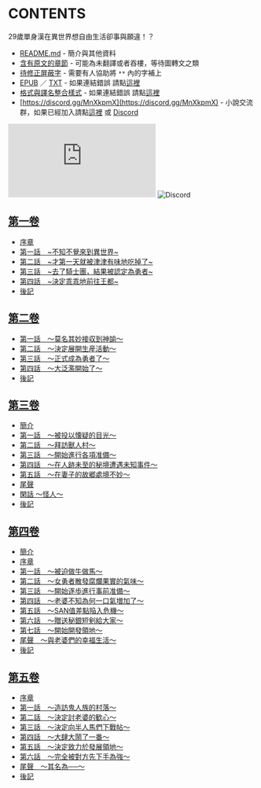 # CONTENTS

29歲單身漢在異世界想自由生活卻事與願違！？


- [README.md](README.md) - 簡介與其他資料
- [含有原文的章節](ja.md) - 可能為未翻譯或者吞樓，等待圖轉文之類
- [待修正屏蔽字](%E5%BE%85%E4%BF%AE%E6%AD%A3%E5%B1%8F%E8%94%BD%E5%AD%97.md) - 需要有人協助將 `**` 內的字補上
- [EPUB](https://gitlab.com/demonovel/epub-txt/blob/master/dmzj_out/29%E6%AD%B2%E5%96%AE%E8%BA%AB%E6%BC%A2%E5%9C%A8%E7%95%B0%E4%B8%96%E7%95%8C%E6%83%B3%E8%87%AA%E7%94%B1%E7%94%9F%E6%B4%BB%E5%8D%BB%E4%BA%8B%E8%88%87%E9%A1%98%E9%81%95%EF%BC%81%EF%BC%9F.epub) ／ [TXT](https://gitlab.com/demonovel/epub-txt/blob/master/dmzj_out/out/29%E6%AD%B2%E5%96%AE%E8%BA%AB%E6%BC%A2%E5%9C%A8%E7%95%B0%E4%B8%96%E7%95%8C%E6%83%B3%E8%87%AA%E7%94%B1%E7%94%9F%E6%B4%BB%E5%8D%BB%E4%BA%8B%E8%88%87%E9%A1%98%E9%81%95.out.txt) - 如果連結錯誤 請點[這裡](https://gitlab.com/demonovel/epub-txt/tree/master)
- [格式與譯名整合樣式](https://github.com/bluelovers/node-novel/blob/master/lib/locales/29%E6%AD%B2%E5%96%AE%E8%BA%AB%E6%BC%A2%E5%9C%A8%E7%95%B0%E4%B8%96%E7%95%8C%E6%83%B3%E8%87%AA%E7%94%B1%E7%94%9F%E6%B4%BB%E5%8D%BB%E4%BA%8B%E8%88%87%E9%A1%98%E9%81%95%EF%BC%81%EF%BC%9F.ts) - 如果連結錯誤 請點[這裡](https://github.com/bluelovers/node-novel/tree/master/lib/locales)
- [https://discord.gg/MnXkpmX](https://discord.gg/MnXkpmX) - 小說交流群，如果已經加入請點[這裡](https://discordapp.com/channels/467794087769014273/467794088285175809) 或 [Discord](https://discordapp.com/channels/@me)


![導航目錄](https://chart.apis.google.com/chart?cht=qr&chs=150x150&chl=https://gitee.com/bluelovers/novel/blob/master/dmzj_out/29歲單身漢在異世界想自由生活卻事與願違！？/導航目錄.md)  ![Discord](https://chart.apis.google.com/chart?cht=qr&chs=150x150&chl=https://discord.gg/MnXkpmX)




## [第一卷](00000_%E7%AC%AC%E4%B8%80%E5%8D%B7)

- [序章](00000_%E7%AC%AC%E4%B8%80%E5%8D%B7/00020_%E5%BA%8F%E7%AB%A0.txt)
- [第一話　~不知不覺來到異世界~](00000_%E7%AC%AC%E4%B8%80%E5%8D%B7/00030_%E7%AC%AC%E4%B8%80%E8%A9%B1%E3%80%80~%E4%B8%8D%E7%9F%A5%E4%B8%8D%E8%A6%BA%E4%BE%86%E5%88%B0%E7%95%B0%E4%B8%96%E7%95%8C~.txt)
- [第二話　~才第一天就被津津有味地吃掉了~](00000_%E7%AC%AC%E4%B8%80%E5%8D%B7/00040_%E7%AC%AC%E4%BA%8C%E8%A9%B1%E3%80%80~%E6%89%8D%E7%AC%AC%E4%B8%80%E5%A4%A9%E5%B0%B1%E8%A2%AB%E6%B4%A5%E6%B4%A5%E6%9C%89%E5%91%B3%E5%9C%B0%E5%90%83%E6%8E%89%E4%BA%86~.txt)
- [第三話　~去了騎士團，結果被認定為勇者~](00000_%E7%AC%AC%E4%B8%80%E5%8D%B7/00050_%E7%AC%AC%E4%B8%89%E8%A9%B1%E3%80%80~%E5%8E%BB%E4%BA%86%E9%A8%8E%E5%A3%AB%E5%9C%98%EF%BC%8C%E7%B5%90%E6%9E%9C%E8%A2%AB%E8%AA%8D%E5%AE%9A%E7%82%BA%E5%8B%87%E8%80%85~.txt)
- [第四話　~決定乖乖地前往王都~](00000_%E7%AC%AC%E4%B8%80%E5%8D%B7/00060_%E7%AC%AC%E5%9B%9B%E8%A9%B1%E3%80%80~%E6%B1%BA%E5%AE%9A%E4%B9%96%E4%B9%96%E5%9C%B0%E5%89%8D%E5%BE%80%E7%8E%8B%E9%83%BD~.txt)
- [後記](00000_%E7%AC%AC%E4%B8%80%E5%8D%B7/00070_%E5%BE%8C%E8%A8%98.txt)


## [第二卷](00010_%E7%AC%AC%E4%BA%8C%E5%8D%B7)

- [第一話　～莫名其妙接収到神諭～](00010_%E7%AC%AC%E4%BA%8C%E5%8D%B7/00020_%E7%AC%AC%E4%B8%80%E8%A9%B1%E3%80%80%EF%BD%9E%E8%8E%AB%E5%90%8D%E5%85%B6%E5%A6%99%E6%8E%A5%E5%8F%8E%E5%88%B0%E7%A5%9E%E8%AB%AD%EF%BD%9E.txt)
- [第二話　～決定展開生産活動～](00010_%E7%AC%AC%E4%BA%8C%E5%8D%B7/00030_%E7%AC%AC%E4%BA%8C%E8%A9%B1%E3%80%80%EF%BD%9E%E6%B1%BA%E5%AE%9A%E5%B1%95%E9%96%8B%E7%94%9F%E7%94%A3%E6%B4%BB%E5%8B%95%EF%BD%9E.txt)
- [第三話　～正式成為勇者了～](00010_%E7%AC%AC%E4%BA%8C%E5%8D%B7/00040_%E7%AC%AC%E4%B8%89%E8%A9%B1%E3%80%80%EF%BD%9E%E6%AD%A3%E5%BC%8F%E6%88%90%E7%82%BA%E5%8B%87%E8%80%85%E4%BA%86%EF%BD%9E.txt)
- [第四話　～大泛濫開始了～](00010_%E7%AC%AC%E4%BA%8C%E5%8D%B7/00050_%E7%AC%AC%E5%9B%9B%E8%A9%B1%E3%80%80%EF%BD%9E%E5%A4%A7%E6%B3%9B%E6%BF%AB%E9%96%8B%E5%A7%8B%E4%BA%86%EF%BD%9E.txt)
- [後記](00010_%E7%AC%AC%E4%BA%8C%E5%8D%B7/00060_%E5%BE%8C%E8%A8%98.txt)


## [第三卷](00020_%E7%AC%AC%E4%B8%89%E5%8D%B7)

- [簡介](00020_%E7%AC%AC%E4%B8%89%E5%8D%B7/00010_%E7%B0%A1%E4%BB%8B.txt)
- [第一話　～被投以懐疑的目光～](00020_%E7%AC%AC%E4%B8%89%E5%8D%B7/00020_%E7%AC%AC%E4%B8%80%E8%A9%B1%E3%80%80%EF%BD%9E%E8%A2%AB%E6%8A%95%E4%BB%A5%E6%87%90%E7%96%91%E7%9A%84%E7%9B%AE%E5%85%89%EF%BD%9E.txt)
- [第二話　～拜訪獸人村～](00020_%E7%AC%AC%E4%B8%89%E5%8D%B7/00030_%E7%AC%AC%E4%BA%8C%E8%A9%B1%E3%80%80%EF%BD%9E%E6%8B%9C%E8%A8%AA%E7%8D%B8%E4%BA%BA%E6%9D%91%EF%BD%9E.txt)
- [第三話　～開始進行各項准備～](00020_%E7%AC%AC%E4%B8%89%E5%8D%B7/00040_%E7%AC%AC%E4%B8%89%E8%A9%B1%E3%80%80%EF%BD%9E%E9%96%8B%E5%A7%8B%E9%80%B2%E8%A1%8C%E5%90%84%E9%A0%85%E5%87%86%E5%82%99%EF%BD%9E.txt)
- [第四話　～在人跡未至的秘境遭遇未知事件～](00020_%E7%AC%AC%E4%B8%89%E5%8D%B7/00050_%E7%AC%AC%E5%9B%9B%E8%A9%B1%E3%80%80%EF%BD%9E%E5%9C%A8%E4%BA%BA%E8%B7%A1%E6%9C%AA%E8%87%B3%E7%9A%84%E7%A7%98%E5%A2%83%E9%81%AD%E9%81%87%E6%9C%AA%E7%9F%A5%E4%BA%8B%E4%BB%B6%EF%BD%9E.txt)
- [第五話　～在妻子的故郷處境不妙～](00020_%E7%AC%AC%E4%B8%89%E5%8D%B7/00060_%E7%AC%AC%E4%BA%94%E8%A9%B1%E3%80%80%EF%BD%9E%E5%9C%A8%E5%A6%BB%E5%AD%90%E7%9A%84%E6%95%85%E9%83%B7%E8%99%95%E5%A2%83%E4%B8%8D%E5%A6%99%EF%BD%9E.txt)
- [尾聲](00020_%E7%AC%AC%E4%B8%89%E5%8D%B7/00070_%E5%B0%BE%E8%81%B2.txt)
- [閑話 ～怪人～](00020_%E7%AC%AC%E4%B8%89%E5%8D%B7/00080_%E9%96%91%E8%A9%B1%20%EF%BD%9E%E6%80%AA%E4%BA%BA%EF%BD%9E.txt)
- [後記](00020_%E7%AC%AC%E4%B8%89%E5%8D%B7/00090_%E5%BE%8C%E8%A8%98.txt)


## [第四卷](00030_%E7%AC%AC%E5%9B%9B%E5%8D%B7)

- [簡介](00030_%E7%AC%AC%E5%9B%9B%E5%8D%B7/00010_%E7%B0%A1%E4%BB%8B.txt)
- [序章](00030_%E7%AC%AC%E5%9B%9B%E5%8D%B7/00020_%E5%BA%8F%E7%AB%A0.txt)
- [第一話　～被迫做牛做馬～](00030_%E7%AC%AC%E5%9B%9B%E5%8D%B7/00030_%E7%AC%AC%E4%B8%80%E8%A9%B1%E3%80%80%EF%BD%9E%E8%A2%AB%E8%BF%AB%E5%81%9A%E7%89%9B%E5%81%9A%E9%A6%AC%EF%BD%9E.txt)
- [第二話　～女勇者散發腐爛果實的氣味～](00030_%E7%AC%AC%E5%9B%9B%E5%8D%B7/00040_%E7%AC%AC%E4%BA%8C%E8%A9%B1%E3%80%80%EF%BD%9E%E5%A5%B3%E5%8B%87%E8%80%85%E6%95%A3%E7%99%BC%E8%85%90%E7%88%9B%E6%9E%9C%E5%AF%A6%E7%9A%84%E6%B0%A3%E5%91%B3%EF%BD%9E.txt)
- [第三話　～開始逐歩進行事前准備～](00030_%E7%AC%AC%E5%9B%9B%E5%8D%B7/00050_%E7%AC%AC%E4%B8%89%E8%A9%B1%E3%80%80%EF%BD%9E%E9%96%8B%E5%A7%8B%E9%80%90%E6%AD%A9%E9%80%B2%E8%A1%8C%E4%BA%8B%E5%89%8D%E5%87%86%E5%82%99%EF%BD%9E.txt)
- [第四話　～老婆不知為何一口氣増加了～](00030_%E7%AC%AC%E5%9B%9B%E5%8D%B7/00060_%E7%AC%AC%E5%9B%9B%E8%A9%B1%E3%80%80%EF%BD%9E%E8%80%81%E5%A9%86%E4%B8%8D%E7%9F%A5%E7%82%BA%E4%BD%95%E4%B8%80%E5%8F%A3%E6%B0%A3%E5%A2%97%E5%8A%A0%E4%BA%86%EF%BD%9E.txt)
- [第五話　～SAN值差點陥入危機～](00030_%E7%AC%AC%E5%9B%9B%E5%8D%B7/00070_%E7%AC%AC%E4%BA%94%E8%A9%B1%E3%80%80%EF%BD%9ESAN%E5%80%BC%E5%B7%AE%E9%BB%9E%E9%99%A5%E5%85%A5%E5%8D%B1%E6%A9%9F%EF%BD%9E.txt)
- [第六話　～贈送秘銀短剣給大家～](00030_%E7%AC%AC%E5%9B%9B%E5%8D%B7/00080_%E7%AC%AC%E5%85%AD%E8%A9%B1%E3%80%80%EF%BD%9E%E8%B4%88%E9%80%81%E7%A7%98%E9%8A%80%E7%9F%AD%E5%89%A3%E7%B5%A6%E5%A4%A7%E5%AE%B6%EF%BD%9E.txt)
- [第七話　～開始開發領地～](00030_%E7%AC%AC%E5%9B%9B%E5%8D%B7/00090_%E7%AC%AC%E4%B8%83%E8%A9%B1%E3%80%80%EF%BD%9E%E9%96%8B%E5%A7%8B%E9%96%8B%E7%99%BC%E9%A0%98%E5%9C%B0%EF%BD%9E.txt)
- [尾聲　～與老婆們的幸福生活～](00030_%E7%AC%AC%E5%9B%9B%E5%8D%B7/00100_%E5%B0%BE%E8%81%B2%E3%80%80%EF%BD%9E%E8%88%87%E8%80%81%E5%A9%86%E5%80%91%E7%9A%84%E5%B9%B8%E7%A6%8F%E7%94%9F%E6%B4%BB%EF%BD%9E.txt)
- [後記](00030_%E7%AC%AC%E5%9B%9B%E5%8D%B7/00110_%E5%BE%8C%E8%A8%98.txt)


## [第五卷](00040_%E7%AC%AC%E4%BA%94%E5%8D%B7)

- [序章](00040_%E7%AC%AC%E4%BA%94%E5%8D%B7/00020_%E5%BA%8F%E7%AB%A0.txt)
- [第一話　～造訪鬼人族的村落～](00040_%E7%AC%AC%E4%BA%94%E5%8D%B7/00030_%E7%AC%AC%E4%B8%80%E8%A9%B1%E3%80%80%EF%BD%9E%E9%80%A0%E8%A8%AA%E9%AC%BC%E4%BA%BA%E6%97%8F%E7%9A%84%E6%9D%91%E8%90%BD%EF%BD%9E.txt)
- [第二話　～決定討老婆的歓心～](00040_%E7%AC%AC%E4%BA%94%E5%8D%B7/00040_%E7%AC%AC%E4%BA%8C%E8%A9%B1%E3%80%80%EF%BD%9E%E6%B1%BA%E5%AE%9A%E8%A8%8E%E8%80%81%E5%A9%86%E7%9A%84%E6%AD%93%E5%BF%83%EF%BD%9E.txt)
- [第三話　～決定向半人馬們下戰帖～](00040_%E7%AC%AC%E4%BA%94%E5%8D%B7/00050_%E7%AC%AC%E4%B8%89%E8%A9%B1%E3%80%80%EF%BD%9E%E6%B1%BA%E5%AE%9A%E5%90%91%E5%8D%8A%E4%BA%BA%E9%A6%AC%E5%80%91%E4%B8%8B%E6%88%B0%E5%B8%96%EF%BD%9E.txt)
- [第四話　～大肆大鬧了一番～](00040_%E7%AC%AC%E4%BA%94%E5%8D%B7/00060_%E7%AC%AC%E5%9B%9B%E8%A9%B1%E3%80%80%EF%BD%9E%E5%A4%A7%E8%82%86%E5%A4%A7%E9%AC%A7%E4%BA%86%E4%B8%80%E7%95%AA%EF%BD%9E.txt)
- [第五話　～決定致力於發展領地～](00040_%E7%AC%AC%E4%BA%94%E5%8D%B7/00070_%E7%AC%AC%E4%BA%94%E8%A9%B1%E3%80%80%EF%BD%9E%E6%B1%BA%E5%AE%9A%E8%87%B4%E5%8A%9B%E6%96%BC%E7%99%BC%E5%B1%95%E9%A0%98%E5%9C%B0%EF%BD%9E.txt)
- [第六話　～完全被對方先下手為強～](00040_%E7%AC%AC%E4%BA%94%E5%8D%B7/00080_%E7%AC%AC%E5%85%AD%E8%A9%B1%E3%80%80%EF%BD%9E%E5%AE%8C%E5%85%A8%E8%A2%AB%E5%B0%8D%E6%96%B9%E5%85%88%E4%B8%8B%E6%89%8B%E7%82%BA%E5%BC%B7%EF%BD%9E.txt)
- [尾聲　～其名為──～](00040_%E7%AC%AC%E4%BA%94%E5%8D%B7/00090_%E5%B0%BE%E8%81%B2%E3%80%80%EF%BD%9E%E5%85%B6%E5%90%8D%E7%82%BA%E2%94%80%E2%94%80%EF%BD%9E.txt)
- [後記](00040_%E7%AC%AC%E4%BA%94%E5%8D%B7/00100_%E5%BE%8C%E8%A8%98.txt)

